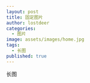 ```yaml
---
layout: post
title: 固定图片
author: lostdeer
categories:
  - 图片
image: assets/images/home.jpg
tags:
  - 长图
published: true
---
```

长图

